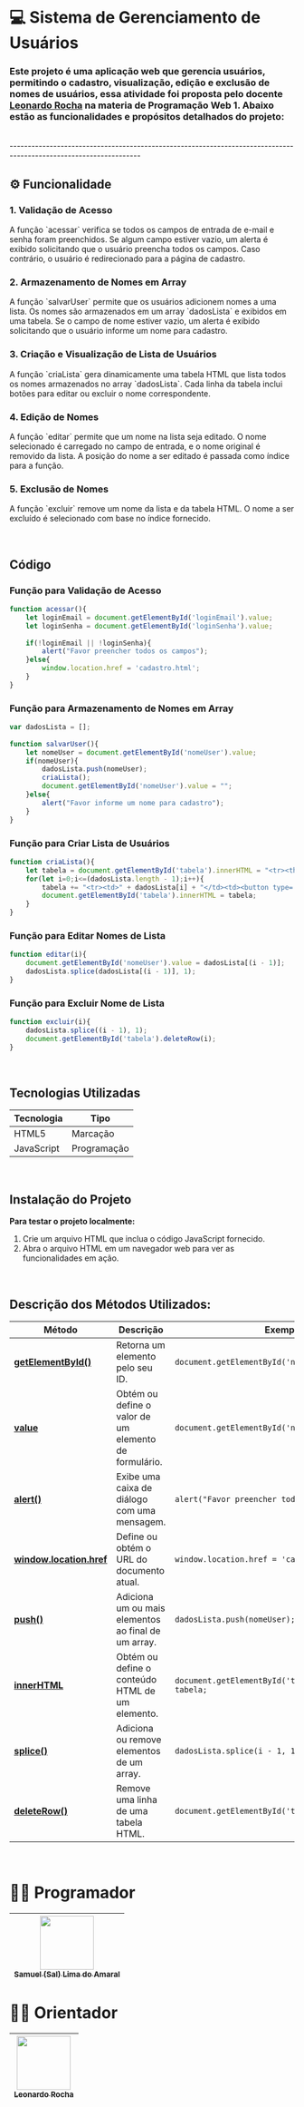 # 💻 Sistema de Gerenciamento de Usuários

### Este projeto é uma aplicação web que gerencia usuários, permitindo o cadastro, visualização, edição e exclusão de nomes de usuários, essa atividade foi proposta pelo docente [Leonardo Rocha](https://github.com/LeonardoRochaMarista/LeonardoRochaMarista) na materia de Programação Web 1. Abaixo estão as funcionalidades e propósitos detalhados do projeto:

<br>
------------------------------------------------------------------------------------------------------------------

<br>

## ⚙️ Funcionalidade

### 1. Validação de Acesso
<p>
    A função `acessar` verifica se todos os campos de entrada de e-mail e senha foram preenchidos. Se algum campo estiver vazio, um alerta é exibido solicitando que o usuário preencha todos os campos. Caso contrário, o usuário é redirecionado para a página de cadastro.
</p>

### 2. Armazenamento de Nomes em Array
<p>
    A função `salvarUser` permite que os usuários adicionem nomes a uma lista. Os nomes são armazenados em um array `dadosLista` e exibidos em uma tabela. Se o campo de nome estiver vazio, um alerta é exibido solicitando que o usuário informe um nome para cadastro.
</p>

### 3. Criação e Visualização de Lista de Usuários
<p>
    A função `criaLista` gera dinamicamente uma tabela HTML que lista todos os nomes armazenados no array `dadosLista`. Cada linha da tabela inclui botões para editar ou excluir o nome correspondente.
</p>

### 4. Edição de Nomes
<p>
    A função `editar` permite que um nome na lista seja editado. O nome selecionado é carregado no campo de entrada, e o nome original é removido da lista. A posição do nome a ser editado é passada como índice para a função.
</p>

### 5. Exclusão de Nomes
<p>
    A função `excluir` remove um nome da lista e da tabela HTML. O nome a ser excluído é selecionado com base no índice fornecido.
</p>

<br>

## Código

### Função para Validação de Acesso
```javascript
function acessar(){
    let loginEmail = document.getElementById('loginEmail').value;
    let loginSenha = document.getElementById('loginSenha').value;
 
    if(!loginEmail || !loginSenha){
        alert("Favor preencher todos os campos");
    }else{
        window.location.href = 'cadastro.html';
    }
}
```

### Função para Armazenamento de Nomes em Array
```javascript
var dadosLista = [];
 
function salvarUser(){
    let nomeUser = document.getElementById('nomeUser').value;
    if(nomeUser){
        dadosLista.push(nomeUser);
        criaLista();
        document.getElementById('nomeUser').value = "";
    }else{
        alert("Favor informe um nome para cadastro");
    }
}
```

### Função para Criar Lista de Usuários
```javascript
function criaLista(){
    let tabela = document.getElementById('tabela').innerHTML = "<tr><th>Nome Usuário</th><th>Ações</th></tr>";
    for(let i=0;i<=(dadosLista.length - 1);i++){
        tabela += "<tr><td>" + dadosLista[i] + "</td><td><button type='button' onclick='editar(parentNode.parentNode.rowIndex)'>Editar</button><button type='button' onclick='excluir(parentNode.parentNode.rowIndex)'>Excluir</button></td></tr>";
        document.getElementById('tabela').innerHTML = tabela;
    }
}
```

### Função para Editar Nomes de Lista
```javascript
function editar(i){
    document.getElementById('nomeUser').value = dadosLista[(i - 1)];
    dadosLista.splice(dadosLista[(i - 1)], 1);
}
```

### Função para Excluir Nome de Lista
```javascript
function excluir(i){
    dadosLista.splice((i - 1), 1);
    document.getElementById('tabela').deleteRow(i);
}
```

<br>

## Tecnologias Utilizadas
| Tecnologia | Tipo |
|------------|------|
|    HTML5   | Marcação |
|   JavaScript | Programação |


<br>

## Instalação do Projeto

**Para testar o projeto localmente:**

1. Crie um arquivo HTML que inclua o código JavaScript fornecido.
2. Abra o arquivo HTML em um navegador web para ver as funcionalidades em ação.

<br>

## **Descrição dos Métodos Utilizados:**

| Método              | Descrição                                                                 | Exemplo |
| ------------------- | --------------------------------------------------------------------------- | ------- |
| [**getElementById()**](https://developer.mozilla.org/en-US/docs/Web/API/Document/getElementById) | Retorna um elemento pelo seu ID.                                              | `document.getElementById('nomeUser');` |
| [**value**](https://developer.mozilla.org/en-US/docs/Web/API/HTMLInputElement/value) | Obtém ou define o valor de um elemento de formulário.                        | `document.getElementById('nomeUser').value;` |
| [**alert()**](https://developer.mozilla.org/en-US/docs/Web/API/Window/alert) | Exibe uma caixa de diálogo com uma mensagem.                                 | `alert("Favor preencher todos os campos");` |
| [**window.location.href**](https://developer.mozilla.org/en-US/docs/Web/API/Location/href) | Define ou obtém o URL do documento atual.                                    | `window.location.href = 'cadastro.html';` |
| [**push()**](https://developer.mozilla.org/en-US/docs/Web/JavaScript/Reference/Global_Objects/Array/push) | Adiciona um ou mais elementos ao final de um array.                          | `dadosLista.push(nomeUser);` |
| [**innerHTML**](https://developer.mozilla.org/en-US/docs/Web/API/Element/innerHTML) | Obtém ou define o conteúdo HTML de um elemento.                              | `document.getElementById('tabela').innerHTML = tabela;` |
| [**splice()**](https://developer.mozilla.org/en-US/docs/Web/JavaScript/Reference/Global_Objects/Array/splice) | Adiciona ou remove elementos de um array.                                    | `dadosLista.splice(i - 1, 1);` |
| [**deleteRow()**](https://developer.mozilla.org/en-US/docs/Web/API/HTMLTableElement/deleteRow) | Remove uma linha de uma tabela HTML.                                         | `document.getElementById('tabela').deleteRow(i);` |

<br>

# 👨‍💻 Programador

| [<img loading="lazy" src="https://avatars.githubusercontent.com/u/140810343?v=4" width=95><br><sub>Samuel (Sal) Lima do Amaral</sub>](https://github.com/salgadoles)
| :--: |

# 👨‍🏫 Orientador

| [<img loading="lazy" src="https://avatars.githubusercontent.com/u/86802310?v=4" width=95><br><sub>Leonardo Rocha</sub>](https://github.com/LeonardoRochaMarista)
| :---: |

